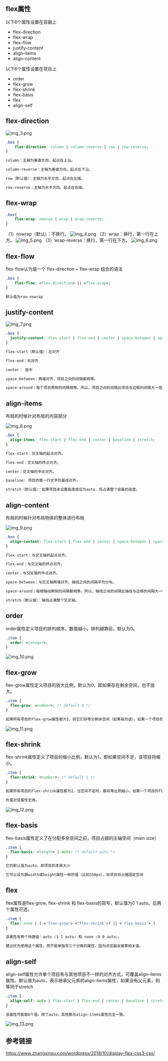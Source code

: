 ## flex属性

以下6个属性设置在容器上
- flex-direction
- flex-wrap
- flex-flow
- justify-content
- align-items
- align-content

以下6个属性设置在项目上
- order
- flex-grow
- flex-shrink
- flex-basis
- flex
- align-self

## flex-direction

![img_3.png](img/img_3.png)

```css
.box {
    flex-direction: column | column-reverse | row | row-reverse;
}

column：主轴为垂直方向，起点在上沿。

column-reverse：主轴为垂直方向，起点在下沿。

row（默认值）：主轴为水平方向，起点在左端。

row-reverse：主轴为水平方向，起点在右端。
```

## flex-wrap

```css
.box{
    flex-wrap: nowrap | wrap | wrap-reverse;
}
```
（1）nowrap（默认）：不换行。
![img_4.png](img/img_4.png)
（2）wrap：换行，第一行在上方。
![img_5.png](img/img_5.png)
（3）wrap-reverse：换行，第一行在下方。
![img_6.png](img/img_6.png)

## flex-flow

flex-flow认为是一个 flex-direction + flex-wrap 组合的语法

```css
.box {
    flex-flow: <flex-direction> || <flex-wrap>;
}

默认值为row nowrap
```

## justify-content

![img_7.png](img/img_7.png)

```css
.box {
  justify-content: flex-start | flex-end | center | space-between | space-around;
}

flex-start（默认值）：左对齐

flex-end：右对齐

center： 居中

space-between：两端对齐，项目之间的间隔都相等。

space-around：每个项目两侧的间隔相等。所以，项目之间的间隔比项目与边框的间隔大一倍。
```

## align-items

布局的时候针对布局的内容部分

![img_8.png](img/img_8.png)

```css
.box {
  align-items: flex-start | flex-end | center | baseline | stretch;
}

flex-start：交叉轴的起点对齐。

flex-end：交叉轴的终点对齐。

center：交叉轴的中点对齐。

baseline: 项目的第一行文字的基线对齐。

stretch（默认值）：如果项目未设置高度或设为auto，将占满整个容器的高度。
```

## align-content

布局的时候针对布局物体的整体进行布局

![img_9.png](img/img_9.png)

```css
.box {
  align-content: flex-start | flex-end | center | space-between | space-around | stretch;
}

flex-start：与交叉轴的起点对齐。

flex-end：与交叉轴的终点对齐。

center：与交叉轴的中点对齐。

space-between：与交叉轴两端对齐，轴线之间的间隔平均分布。

space-around：每根轴线两侧的间隔都相等。所以，轴线之间的间隔比轴线与边框的间隔大一倍。

stretch（默认值）：轴线占满整个交叉轴。
```

## order

order属性定义项目的排列顺序。数值越小，排列越靠前，默认为0。

```css
.item {
  order: <integer>;
}
```

![img_10.png](img/img_10.png)

## flex-grow

flex-grow属性定义项目的放大比例，默认为0，即如果存在剩余空间，也不放大。

```css
.item {
  flex-grow: <number>; /* default 0 */
}

如果所有项目的flex-grow属性都为1，则它们将等分剩余空间（如果有的话）。如果一个项目的flex-grow属性为2，其他项目都为1，则前者占据的剩余空间将比其他项多一倍。
```

![img_11.png](img/img_11.png)

## flex-shrink

flex-shrink属性定义了项目的缩小比例，默认为1，即如果空间不足，该项目将缩小。

```css
.item {
  flex-shrink: <number>; /* default 1 */
}

如果所有项目的flex-shrink属性都为1，当空间不足时，都将等比例缩小。如果一个项目的flex-shrink属性为0，其他项目都为1，则空间不足时，前者不缩小。

负值对该属性无效。
```

![img_12.png](img/img_12.png)

## flex-basis

flex-basis属性定义了在分配多余空间之前，项目占据的主轴空间（main size）

```css
.item {
  flex-basis: <length> | auto; /* default auto */
}

它的默认值为auto，即项目的本来大小

它可以设为跟width或height属性一样的值（比如350px），则项目将占据固定空间
```

## flex

flex属性是flex-grow, flex-shrink 和 flex-basis的简写，默认值为0 1 auto。后两个属性可选。

```css
.item {
  flex: none | [ <'flex-grow'> <'flex-shrink'>? || <'flex-basis'> ]
}

该属性有两个快捷值：auto (1 1 auto) 和 none (0 0 auto)。

建议优先使用这个属性，而不是单独写三个分离的属性，因为浏览器会推算相关值。
```

## align-self

align-self属性允许单个项目有与其他项目不一样的对齐方式，可覆盖align-items属性。默认值为auto，表示继承父元素的align-items属性，如果没有父元素，则等同于stretch

```css
.item {
  align-self: auto | flex-start | flex-end | center | baseline | stretch;
}

该属性可能取6个值，除了auto，其他都与align-items属性完全一致。
```

![img_13.png](img/img_13.png)

## 参考链接

https://www.zhangxinxu.com/wordpress/2018/10/display-flex-css3-css/



